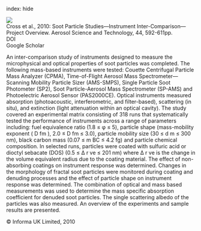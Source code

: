 index: hide

<div class="Citation">
    <div class="Citation-thumb CitationThumb-linked"  data-href="https://doi.org/10.1080/02786826.2010.482113">
      <img src="https://static.claimspace.cloud/climate-study-static/refs/thumbs/7/Cross_et_al_2010-thumb.png" />
    </div>

  <div class="Citation-body">
    <div class="Citation-text">Cross et al., 2010: Soot Particle Studies—Instrument Inter-Comparison—Project Overview. <span class="Article-journal">Aerosol Science and Technology, </span><span class="Article-volume">44, </span>592-611pp.</div>
    <div class="Citation-links">
      <div class="CitationLink" data-href="https://doi.org/10.1080/02786826.2010.482113">
        <div class="CitationLink-icon CitationLink-Doi"></div>
        <div class="CitationLink-text">DOI</div>
      </div>
      <div class="CitationLink" data-href="https://scholar.google.com/scholar?q=10.1080/02786826.2010.482113">
        <div class="CitationLink-icon CitationLink-Scholar"></div>
        <div class="CitationLink-text">Google Scholar</div>
      </div>
    </div>
  </div>
</div>

An inter-comparison study of instruments designed to measure the microphysical and optical properties of soot particles was completed. The following mass-based instruments were tested: Couette Centrifugal Particle Mass Analyzer (CPMA), Time-of-Flight Aerosol Mass Spectrometer—Scanning Mobility Particle Sizer (AMS-SMPS), Single Particle Soot Photometer (SP2), Soot Particle-Aerosol Mass Spectrometer (SP-AMS) and Photoelectric Aerosol Sensor (PAS2000CE). Optical instruments measured absorption (photoacoustic, interferometric, and filter-based), scattering (in situ), and extinction (light attenuation within an optical cavity). The study covered an experimental matrix consisting of 318 runs that systematically tested the performance of instruments across a range of parameters including: fuel equivalence ratio (1.8 ≤ φ ≤ 5), particle shape (mass-mobility exponent ( D fm ), 2.0 ≤ D fm ≤ 3.0), particle mobility size (30 ≤ d m ≤ 300 nm), black carbon mass (0.07 ≤ m BC ≤ 4.2 fg) and particle chemical composition. In selected runs, particles were coated with sulfuric acid or dioctyl sebacate (DOS) (0.5 ≤ Δ r ve ≤ 201 nm) where Δ r ve is the change in the volume equivalent radius due to the coating material. The effect of non-absorbing coatings on instrument response was determined. Changes in the morphology of fractal soot particles were monitored during coating and denuding processes and the effect of particle shape on instrument response was determined. The combination of optical and mass based measurements was used to determine the mass specific absorption coefficient for denuded soot particles. The single scattering albedo of the particles was also measured. An overview of the experiments and sample results are presented.

<div class="Citation-copy">
&copy; Informa UK Limited, 2010
</div>